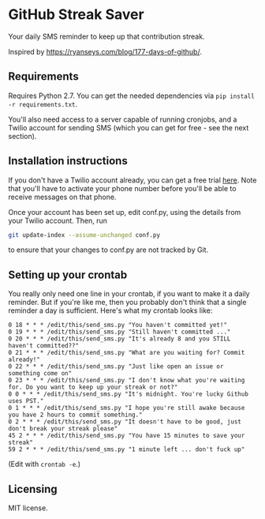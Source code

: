 GitHub Streak Saver
===================

Your daily SMS reminder to keep up that contribution streak.

Inspired by <https://ryanseys.com/blog/177-days-of-github/>.

Requirements
------------

Requires Python 2.7. You can get the needed dependencies via `pip install -r
requirements.txt`.

You'll also need access to a server capable of running cronjobs, and a Twilio
account for sending SMS (which you can get for free - see the next section).

Installation instructions
-------------------------

If you don't have a Twilio account already, you can get a free trial
[here](https://www.twilio.com/try-twilio). Note that you'll have to activate
your phone number before you'll be able to receive messages on that phone.

Once your account has been set up, edit conf.py, using the details from your
Twilio account. Then, run

```bash
git update-index --assume-unchanged conf.py
```

to ensure that your changes to conf.py are not tracked by Git.

Setting up your crontab
-----------------------

You really only need one line in your crontab, if you want to make it a daily
reminder. But if you're like me, then you probably don't think that a single
reminder a day is sufficient. Here's what my crontab looks like:

```crontab
0 18 * * * /edit/this/send_sms.py "You haven't committed yet!"
0 19 * * * /edit/this/send_sms.py "Still haven't committed ..."
0 20 * * * /edit/this/send_sms.py "It's already 8 and you STILL haven't committed??"
0 21 * * * /edit/this/send_sms.py "What are you waiting for? Commit already!"
0 22 * * * /edit/this/send_sms.py "Just like open an issue or something come on"
0 23 * * * /edit/this/send_sms.py "I don't know what you're waiting for. Do you want to keep up your streak or not?"
0 0 * * * /edit/this/send_sms.py "It's midnight. You're lucky Github uses PST."
0 1 * * * /edit/this/send_sms.py "I hope you're still awake because you have 2 hours to commit something."
0 2 * * * /edit/this/send_sms.py "It doesn't have to be good, just don't break your streak please"
45 2 * * * /edit/this/send_sms.py "You have 15 minutes to save your streak"
59 2 * * * /edit/this/send_sms.py "1 minute left ... don't fuck up"
```

(Edit with `crontab -e`.)

Licensing
---------

MIT license.
